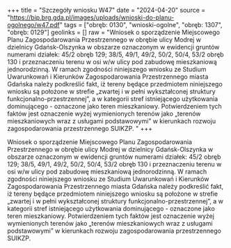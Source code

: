 +++
title = "Szczegóły wniosku W47"
date = "2024-04-20"
source = "https://bip.brg.gda.pl/images/uploads/wnioski-do-planu-ogolnego/w47.pdf"
tags = ["obręb: 0130", "wnioski-ogolne", "obręb: 1307", "obręb: 0129"]
geolinks = []
raw = "Wniosek o sporządzenie Miejscowego Planu Zagospodarowania Przestrzennego w obrębie ulicy Modrej w dzielnicy Gdańsk-Olszynka w obszarze oznaczonym w ewidencji gruntów numerami działek: 45/2 obręb 129; 38/5, 49/1, 49/2, 50/2, 50/4, 53/2 obręb 130 i przeznaczeniu terenu w osi w/w ulicy pod zabudowę mieszkaniową jednorodzinną. W ramach zgodności niniejszego wniosku ze Studium Uwarunkowań i Kierunków Zagospodarowania Przestrzennego miasta Gdańska należy podkreślić fakt, iż tereny będące przedmiotem niniejszego wniosku są położone w strefie „zwartej i w pełni wykształconej struktury funkcjonalno-przestrzennej”, a w kategorii stref istniejącego użytkowania dominującego - oznaczone jako teren mieszkaniowy. Potwierdzeniem tych faktów jest oznaczenie wyżej wymienionych terenów jako „terenów mieszkaniowych wraz z usługami podstawowymi” w kierunkach rozwoju zagospodarowania przestrzennego SUIKZP. "
+++

Wniosek o sporządzenie Miejscowego Planu Zagospodarowania Przestrzennego w
obrębie ulicy Modrej w dzielnicy Gdańsk-Olszynka w obszarze oznaczonym w ewidencji gruntów
numerami działek: 45/2 obręb 129; 38/5, 49/1, 49/2, 50/2, 50/4, 53/2 obręb 130 i przeznaczeniu
terenu w osi w/w ulicy pod zabudowę mieszkaniową jednorodzinną. W ramach zgodności
niniejszego wniosku ze Studium Uwarunkowań i Kierunków Zagospodarowania Przestrzennego
miasta Gdańska należy podkreślić fakt, iż tereny będące przedmiotem niniejszego wniosku są
położone w strefie „zwartej i w pełni wykształconej struktury funkcjonalno-przestrzennej”, a w
kategorii stref istniejącego użytkowania dominującego - oznaczone jako teren mieszkaniowy.
Potwierdzeniem tych faktów jest oznaczenie wyżej wymienionych terenów jako „terenów
mieszkaniowych wraz z usługami podstawowymi” w kierunkach rozwoju zagospodarowania
przestrzennego SUIKZP.



